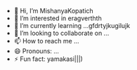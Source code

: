 - 👋 Hi, I’m MishanyaKopatich
- 👀 I’m interested in eragverthth
- 🌱 I’m currently learning ...gfdrtyjkugilujk
- 💞️ I’m looking to collaborate on ...
- 📫 How to reach me ...
- 😄 Pronouns: ...
- ⚡ Fun fact: yamakasi|||)
<!---
MishanyaKopatich/MishanyaKopatich is a ✨ special ✨ repository because its `README.md` (this file) appears on your GitHub profile.
You can click the Preview link to take a look at your changes.
